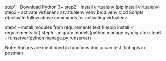 step1 - Download Python 3+
step2 - Install virtualenv (pip install virtualenv)
step3 - activate virtualenv
        a)virtualenv venv
        b)cd venv
        c)cd Scripts
        d)activate
        follow above commands for activating virtualenv

step4 - install modules from requirements.text file(pip install -r requirements.txt)
step5 - migrate models(python manage.py migrate)
step6 - runserver(python manage.py runserver)

Note:
   Api urls are mentioned in functions doc ,u can test that apis in postman
